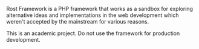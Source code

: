 Rost Framework is a PHP framework that works as a sandbox for exploring alternative ideas and
implementations in the web development which weren't accepted by the mainstream for various reasons.

This is an academic project. Do not use the framework for production development.
